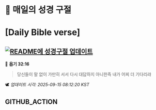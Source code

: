 # 🙏 매일의 성경 구절
# [Daily Bible verse]
## [![README에 성경구절 업데이트](https://github.com/DONGSUKA/first_test/actions/workflows/update-readme-bible.yml/badge.svg)](https://github.com/DONGSUKA/first_test/actions/workflows/update-readme-bible.yml)
<!-- START_BIBLE_VERSE -->
📖 **욥기 32:16**
> 당신들이 말 없이 가만히 서서 다시 대답하지 아니한즉 내가 어찌 더 기다리랴

🕊️ _업데이트 시각: 2025-09-15 08:12:20 KST_
  <!-- END_BIBLE_VERSE -->
## GITHUB_ACTION
